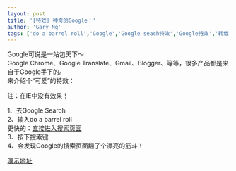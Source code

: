 ```yaml
---
layout: post
title: '[特效] 神奇的Google！'
author: 'Gary Ng'
tags: ['do a barrel roll','Google','Google seach特效','Google特效','转载']
---
```


Google可说是一站包天下～  
Google Chrome、Google Translate、Gmail、Blogger、等等，很多产品都是来自于Google手下的。  
来介绍个“可爱”的特效：  
  
注：在IE中没有效果！  
  
1、去Google Search  
2、输入do a barrel roll  
更快的：[直接进入搜索页面](http://tinyurl.com/3frs5po)  
3、按下搜索键  
4、会发现Google的搜索页面翻了个漂亮的筋斗！  
  
[演示地址](http://dl.dropbox.com/u/43619472/Music%20For%20Blog/Blog%20Temp/Do%20Barrel%20Roll.html)
